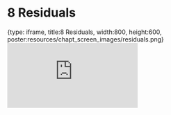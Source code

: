 # 8 Residuals
 
{type: iframe, title:8 Residuals, width:800, height:600, poster:resources/chapt_screen_images/residuals.png}
![](https://b7m.github.io/Regression_Models/no_toc/residuals.html)
 

 
